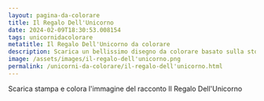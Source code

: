 ```yaml
---
layout: pagina-da-colorare
title: Il Regalo Dell'Unicorno
date: 2024-02-09T18:30:53.008154
tags: unicornidacolorare
metatitle: Il Regalo Dell'Unicorno da colorare
description: Scarica un bellissimo disegno da colorare basato sulla storia Il Regalo Dell'Unicorno
image: /assets/images/il-regalo-dell'unicorno.png
permalink: /unicorni-da-colorare/il-regalo-dell'unicorno.html
---
```

Scarica stampa e colora l'immagine del racconto Il Regalo Dell'Unicorno
